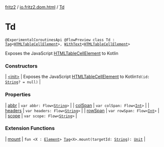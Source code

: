 [fritz2](../../index.md) / [io.fritz2.dom.html](../index.md) / [Td](./index.md)

# Td

`@ExperimentalCoroutinesApi @FlowPreview class Td : `[`Tag`](../../io.fritz2.dom/-tag/index.md)`<`[`HTMLTableCellElement`](https://kotlinlang.org/api/latest/jvm/stdlib/org.w3c.dom/-h-t-m-l-table-cell-element/index.html)`>, `[`WithText`](../../io.fritz2.dom/-with-text/index.md)`<`[`HTMLTableCellElement`](https://kotlinlang.org/api/latest/jvm/stdlib/org.w3c.dom/-h-t-m-l-table-cell-element/index.html)`>`

Exposes the JavaScript [HTMLTableCellElement](https://developer.mozilla.org/en/docs/Web/API/HTMLTableCellElement) to Kotlin

### Constructors

| [&lt;init&gt;](-init-.md) | Exposes the JavaScript [HTMLTableCellElement](https://developer.mozilla.org/en/docs/Web/API/HTMLTableCellElement) to Kotlin`Td(id: `[`String`](https://kotlinlang.org/api/latest/jvm/stdlib/kotlin/-string/index.html)`? = null)` |

### Properties

| [abbr](abbr.md) | `var abbr: Flow<`[`String`](https://kotlinlang.org/api/latest/jvm/stdlib/kotlin/-string/index.html)`>` |
| [colSpan](col-span.md) | `var colSpan: Flow<`[`Int`](https://kotlinlang.org/api/latest/jvm/stdlib/kotlin/-int/index.html)`>` |
| [headers](headers.md) | `var headers: Flow<`[`String`](https://kotlinlang.org/api/latest/jvm/stdlib/kotlin/-string/index.html)`>` |
| [rowSpan](row-span.md) | `var rowSpan: Flow<`[`Int`](https://kotlinlang.org/api/latest/jvm/stdlib/kotlin/-int/index.html)`>` |
| [scope](scope.md) | `var scope: Flow<`[`String`](https://kotlinlang.org/api/latest/jvm/stdlib/kotlin/-string/index.html)`>` |

### Extension Functions

| [mount](../../io.fritz2.dom/mount.md) | `fun <X : `[`Element`](https://kotlinlang.org/api/latest/jvm/stdlib/org.w3c.dom/-element/index.html)`> `[`Tag`](../../io.fritz2.dom/-tag/index.md)`<X>.mount(targetId: `[`String`](https://kotlinlang.org/api/latest/jvm/stdlib/kotlin/-string/index.html)`): `[`Unit`](https://kotlinlang.org/api/latest/jvm/stdlib/kotlin/-unit/index.html) |

